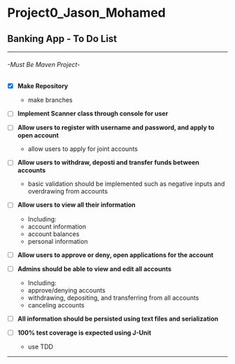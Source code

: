 # Project0_Jason_Mohamed
## Banking App - To Do List
***
###### -Must Be Maven Project-

- [x] **Make Repository**
     - make branches

- [ ] **Implement Scanner class through console for user**

- [ ] **Allow users to register with username and password, and apply to open account**
     - allow users to apply for joint accounts
     
- [ ] **Allow users to withdraw, deposti and transfer funds between accounts**
     - basic validation should be implemented such as negative inputs and overdrawing from accounts
     
- [ ] **Allow users to view all their information**
     - Including:
     - account information
     - account balances
     - personal information

- [ ] **Allow users to approve or deny, open applications for the account**

- [ ] **Admins should be able to view and edit all accounts**
     - Including:
     - approve/denying accounts
     - withdrawing, depositing, and transferring from all accounts
     - canceling accounts

- [ ] **All information should be persisted using text files and serialization**

- [ ] **100% test coverage is expected using J-Unit**
     - use TDD
***
